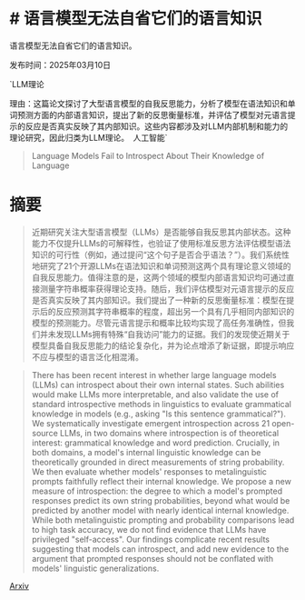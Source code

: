 # # 语言模型无法自省它们的语言知识
语言模型无法自省它们的语言知识。

发布时间：2025年03月10日

`LLM理论

理由：这篇论文探讨了大型语言模型的自我反思能力，分析了模型在语法知识和单词预测方面的内部语言知识，提出了新的反思衡量标准，并评估了模型对元语言提示的反应是否真实反映了其内部知识。这些内容都涉及对LLM内部机制和能力的理论研究，因此归类为LLM理论。` `人工智能`

> Language Models Fail to Introspect About Their Knowledge of Language

# 摘要

> 近期研究关注大型语言模型（LLMs）是否能够自我反思其内部状态。这种能力不仅提升LLMs的可解释性，也验证了使用标准反思方法评估模型语法知识的可行性（例如，通过提问“这个句子是否合乎语法？”）。我们系统性地研究了21个开源LLMs在语法知识和单词预测这两个具有理论意义领域的自我反思能力。值得注意的是，这两个领域的模型内部语言知识均可通过直接测量字符串概率获得理论支持。随后，我们评估模型对元语言提示的反应是否真实反映了其内部知识。我们提出了一种新的反思衡量标准：模型在提示后的反应预测其字符串概率的程度，超出另一个具有几乎相同内部知识的模型的预测能力。尽管元语言提示和概率比较均实现了高任务准确性，但我们并未发现LLMs拥有特殊“自我访问”能力的证据。我们的发现使近期关于模型具备自我反思能力的结论复杂化，并为论点增添了新证据，即提示响应不应与模型的语言泛化相混淆。

> There has been recent interest in whether large language models (LLMs) can introspect about their own internal states. Such abilities would make LLMs more interpretable, and also validate the use of standard introspective methods in linguistics to evaluate grammatical knowledge in models (e.g., asking "Is this sentence grammatical?"). We systematically investigate emergent introspection across 21 open-source LLMs, in two domains where introspection is of theoretical interest: grammatical knowledge and word prediction. Crucially, in both domains, a model's internal linguistic knowledge can be theoretically grounded in direct measurements of string probability. We then evaluate whether models' responses to metalinguistic prompts faithfully reflect their internal knowledge. We propose a new measure of introspection: the degree to which a model's prompted responses predict its own string probabilities, beyond what would be predicted by another model with nearly identical internal knowledge. While both metalinguistic prompting and probability comparisons lead to high task accuracy, we do not find evidence that LLMs have privileged "self-access". Our findings complicate recent results suggesting that models can introspect, and add new evidence to the argument that prompted responses should not be conflated with models' linguistic generalizations.

[Arxiv](https://arxiv.org/abs/2503.07513)